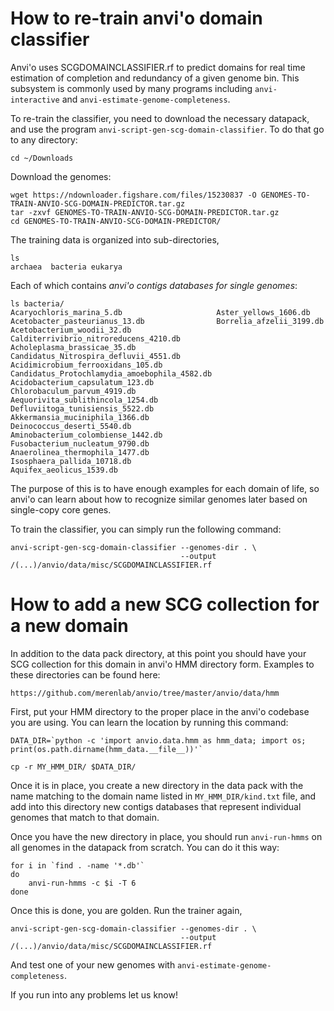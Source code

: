 How to re-train anvi'o domain classifier
========================================

Anvi'o uses SCGDOMAINCLASSIFIER.rf to predict domains for real time estimation
of completion and redundancy of a given genome bin. This subsystem is commonly
used by many programs including `anvi-interactive` and `anvi-estimate-genome-completeness`.

To re-train the classifier, you need to download the necessary datapack, and use
the program `anvi-script-gen-scg-domain-classifier`. To do that go to any directory:

```
cd ~/Downloads
```

Download the genomes:

```
wget https://ndownloader.figshare.com/files/15230837 -O GENOMES-TO-TRAIN-ANVIO-SCG-DOMAIN-PREDICTOR.tar.gz
tar -zxvf GENOMES-TO-TRAIN-ANVIO-SCG-DOMAIN-PREDICTOR.tar.gz
cd GENOMES-TO-TRAIN-ANVIO-SCG-DOMAIN-PREDICTOR/
```

The training data is organized into sub-directories,

```
ls
archaea  bacteria eukarya
```

Each of which contains *anvi'o contigs databases for single genomes*:

```
ls bacteria/
Acaryochloris_marina_5.db                     Aster_yellows_1606.db
Acetobacter_pasteurianus_13.db                Borrelia_afzelii_3199.db
Acetobacterium_woodii_32.db                   Calditerrivibrio_nitroreducens_4210.db
Acholeplasma_brassicae_35.db                  Candidatus_Nitrospira_defluvii_4551.db
Acidimicrobium_ferrooxidans_105.db            Candidatus_Protochlamydia_amoebophila_4582.db
Acidobacterium_capsulatum_123.db              Chlorobaculum_parvum_4919.db
Aequorivita_sublithincola_1254.db             Defluviitoga_tunisiensis_5522.db
Akkermansia_muciniphila_1366.db               Deinococcus_deserti_5540.db
Aminobacterium_colombiense_1442.db            Fusobacterium_nucleatum_9790.db
Anaerolinea_thermophila_1477.db               Isosphaera_pallida_10718.db
Aquifex_aeolicus_1539.db
```

The purpose of this is to have enough examples for each domain of life, so anvi'o
can learn about how to recognize similar genomes later based on single-copy core
genes.

To train the classifier, you can simply run the following command:

```
anvi-script-gen-scg-domain-classifier --genomes-dir . \
                                      --output /(...)/anvio/data/misc/SCGDOMAINCLASSIFIER.rf
```

How to add a new SCG collection for a new domain
================================================

In addition to the data pack directory, at this point you should have your SCG collection
for this domain in anvi'o HMM directory form. Examples to these directories can be found here:

    https://github.com/merenlab/anvio/tree/master/anvio/data/hmm

First, put your HMM directory to the proper place in the anvi'o codebase you are using.
You can learn the location by running this command:

```
DATA_DIR=`python -c 'import anvio.data.hmm as hmm_data; import os; print(os.path.dirname(hmm_data.__file__))'`

cp -r MY_HMM_DIR/ $DATA_DIR/
```

Once it is in place, you create a new directory in the data pack with the name matching to the
domain name listed in `MY_HMM_DIR/kind.txt` file, and add into this directory new contigs databases
that represent individual genomes that match to that domain.

Once you have the new directory in place, you should run `anvi-run-hmms` on all genomes in the datapack
from scratch. You can do it this way:

```
for i in `find . -name '*.db'`
do
    anvi-run-hmms -c $i -T 6
done
```

Once this is done, you are golden. Run the trainer again,

```
anvi-script-gen-scg-domain-classifier --genomes-dir . \
                                      --output /(...)/anvio/data/misc/SCGDOMAINCLASSIFIER.rf
```

And test one of your new genomes with `anvi-estimate-genome-completeness`.

If you run into any problems let us know!